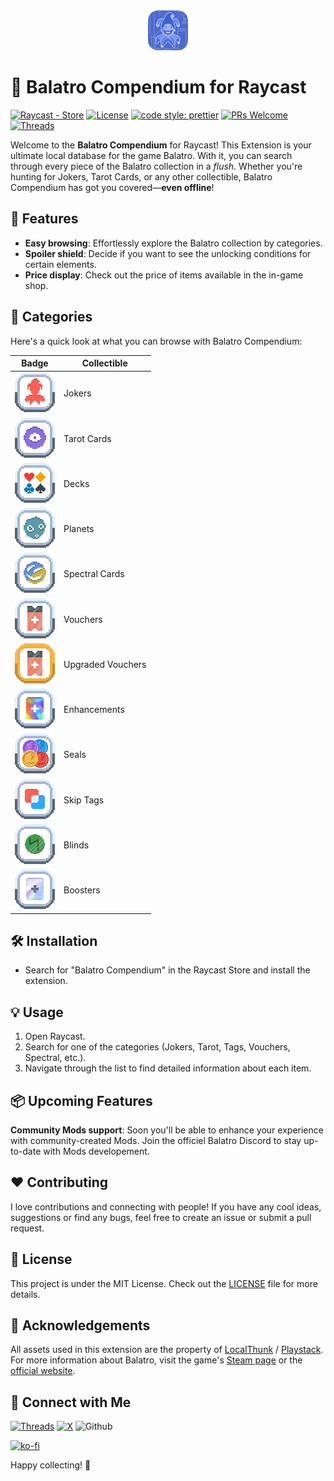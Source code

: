 <div align="center"><img src="assets/extension_icon.png" width="64"></div>

# 🎩 Balatro Compendium for Raycast

[![Raycast - Store](https://img.shields.io/static/v1?label=Raycast&message=Store&color=%23FF6363&logo=raycast&logoColor=%23FF6363)](https://www.raycast.com/store)
[![License](https://img.shields.io/badge/License-MIT-blue)](#license "Go to license section")
[![code style: prettier](https://img.shields.io/badge/code_style-prettier-ff69b4.svg)](https://github.com/prettier/prettier)
[![PRs Welcome](https://img.shields.io/badge/PRs-welcomed-brightgreen.svg?style=flat)](https://github.com/Azyzraissi/Balatro-Compendium/pulls)
[![Threads](https://img.shields.io/badge/Azyz.raw-000000?style=social&logo=Threads&logoColor=black)](https://www.threads.net/azyz.raw)

Welcome to the **Balatro Compendium** for Raycast! This Extension is your ultimate local database for the game Balatro. With it, you can search through every piece of the Balatro collection in a <i>flush</i>. Whether you're hunting for Jokers, Tarot Cards, or any other collectible, Balatro Compendium has got you covered—**even offline**!

## 🚀 Features
- **Easy browsing**: Effortlessly explore the Balatro collection by categories.
- **Spoiler shield**: Decide if you want to see the unlocking conditions for certain elements.
- **Price display**: Check out the price of items available in the in-game shop.

## 🔮 Categories
Here's a quick look at what you can browse with Balatro Compendium:

| Badge | Collectible         |
|------|------------------|
| ![Jokers](assets/jokers.png)   | Jokers           |
| ![Tarot Cards](assets/tarot.png) | Tarot Cards      |
| ![Decks](assets/decks.png) | Decks      |
| ![Planets](assets/planet.png) | Planets     |
| ![Spectral Cards](assets/spectral.png)   | Spectral Cards   |
| ![Vouchers](assets/voucher.png)   | Vouchers         |
| ![Upgraded Vouchers](assets/voucherplus.png)   | Upgraded Vouchers         |
| ![Enhancements](assets/enhancement.png)   | Enhancements         |
| ![Seals](assets/seals.png)   | Seals         |
| ![Skip Tags](assets/tag.png)   | Skip Tags        |
| ![Blinds](assets/blinds.png)   | Blinds         |
| ![Boosters](assets/booster.png)   | Boosters         |

## 🛠️ Installation
- Search for "Balatro Compendium" in the Raycast Store and install the extension.

## 💡 Usage
1. Open Raycast.
2. Search for one of the categories (Jokers, Tarot, Tags, Vouchers, Spectral, etc.).
3. Navigate through the list to find detailed information about each item.

## 📦 Upcoming Features
**Community Mods support**: Soon you'll be able to enhance your experience with community-created Mods. Join the officiel Balatro Discord to stay up-to-date with Mods developement.

## ❤️ Contributing
I love contributions and connecting with people! If you have any cool ideas, suggestions or find any bugs, feel free to create an issue or submit a pull request. 

## 📜 License
This project is under the MIT License. Check out the [LICENSE](LICENSE) file for more details.

## 📣 Acknowledgements
All assets used in this extension are the property of [LocalThunk](https://x.com/LocalThunk) / [Playstack](https://playstack.com/). For more information about Balatro, visit the game's [Steam page](https://store.steampowered.com/app/2379780/Balatro/) or the [official website](https://www.playbalatro.com/).

## 📲 Connect with Me
[![Threads](https://img.shields.io/badge/Azyz.raw-000000?style=social&logo=Threads&logoColor=black)](https://www.threads.net/azyz.raw)
[![X](https://img.shields.io/badge/Aziz_Raissi-000000?style=social&logo=X&logoColor=black)](https://twitter.com/raissi_aziz)
![Github](https://img.shields.io/github/followers/azyzraissi.svg?style=social&label=GitHub&maxAge=2592000)

[![ko-fi](https://ko-fi.com/img/githubbutton_sm.svg)](https://ko-fi.com/J3J110P5LI)

Happy collecting! 🎉
